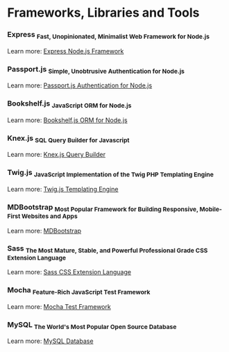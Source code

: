 # Frameworks, Libraries and Tools
### Express <sub>Fast, Unopinionated, Minimalist Web Framework for Node.js</sub>

Learn more: [Express Node.js Framework](https://expressjs.com/)

### Passport.js <sub>Simple, Unobtrusive Authentication for Node.js</sub>

Learn more: [Passport.js Authentication for Node.js](http://www.passportjs.org/)

### Bookshelf.js <sub>JavaScript ORM for Node.js</sub>

Learn more: [Bookshelf.js ORM for Node.js](http://bookshelfjs.org/)

### Knex.js <sub>SQL Query Builder for Javascript</sub>

Learn more: [Knex.js Query Builder](http://knexjs.org/)

### Twig.js <sub>JavaScript Implementation of the Twig PHP Templating Engine</sub>

Learn more: [Twig.js Templating Engine](https://github.com/twigjs/twig.js)

### MDBootstrap <sub>Most Popular Framework for Building Responsive, Mobile-First Websites and Apps</sub>

Learn more: [MDBootstrap](https://mdbootstrap.com/)

### Sass <sub>The Most Mature, Stable, and Powerful Professional Grade CSS Extension Language</sub>

Learn more: [Sass CSS Extension Language](https://sass-lang.com/)

### Mocha <sub>Feature-Rich JavaScript Test Framework</sub>

Learn more: [Mocha Test Framework](https://mochajs.org/)

### MySQL <sub>The World's Most Popular Open Source Database</sub>

Learn more: [MySQL Database](https://www.mysql.com/)
